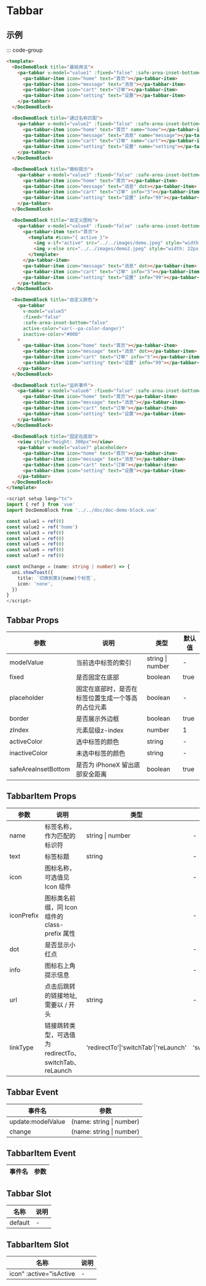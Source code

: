 # Tabbar

## 示例

<!--codes start-->

::: code-group

```html [template]
<template>
  <DocDemoBlock title="基础用法">
    <pa-tabbar v-model="value1" :fixed="false" :safe-area-inset-bottom="false">
      <pa-tabbar-item icon="home" text="首页"></pa-tabbar-item>
      <pa-tabbar-item icon="message" text="消息"></pa-tabbar-item>
      <pa-tabbar-item icon="cart" text="订单"></pa-tabbar-item>
      <pa-tabbar-item icon="setting" text="设置"></pa-tabbar-item>
    </pa-tabbar>
  </DocDemoBlock>

  <DocDemoBlock title="通过名称匹配">
    <pa-tabbar v-model="value2" :fixed="false" :safe-area-inset-bottom="false">
      <pa-tabbar-item icon="home" text="首页" name="home"></pa-tabbar-item>
      <pa-tabbar-item icon="message" text="消息" name="message"></pa-tabbar-item>
      <pa-tabbar-item icon="cart" text="订单" name="cart"></pa-tabbar-item>
      <pa-tabbar-item icon="setting" text="设置" name="setting"></pa-tabbar-item>
    </pa-tabbar>
  </DocDemoBlock>

  <DocDemoBlock title="徽标提示">
    <pa-tabbar v-model="value3" :fixed="false" :safe-area-inset-bottom="false">
      <pa-tabbar-item icon="home" text="首页"></pa-tabbar-item>
      <pa-tabbar-item icon="message" text="消息" dot></pa-tabbar-item>
      <pa-tabbar-item icon="cart" text="订单" info="5"></pa-tabbar-item>
      <pa-tabbar-item icon="setting" text="设置" info="99"></pa-tabbar-item>
    </pa-tabbar>
  </DocDemoBlock>

  <DocDemoBlock title="自定义图标">
    <pa-tabbar v-model="value4" :fixed="false" :safe-area-inset-bottom="false">
      <pa-tabbar-item text="首页">
        <template #icon="{ active }">
          <img v-if="active" src="../../images/demo.jpeg" style="width: 22px; height: 22px" />
          <img v-else src="../../images/demo2.jpeg" style="width: 22px; height: 22px" />
        </template>
      </pa-tabbar-item>
      <pa-tabbar-item icon="message" text="消息" dot></pa-tabbar-item>
      <pa-tabbar-item icon="cart" text="订单" info="5"></pa-tabbar-item>
      <pa-tabbar-item icon="setting" text="设置" info="99"></pa-tabbar-item>
    </pa-tabbar>
  </DocDemoBlock>

  <DocDemoBlock title="自定义颜色">
    <pa-tabbar
      v-model="value5"
      :fixed="false"
      :safe-area-inset-bottom="false"
      active-color="var(--pa-color-danger)"
      inactive-color="#000"
    >
      <pa-tabbar-item icon="home" text="首页"></pa-tabbar-item>
      <pa-tabbar-item icon="message" text="消息" dot></pa-tabbar-item>
      <pa-tabbar-item icon="cart" text="订单" info="5"></pa-tabbar-item>
      <pa-tabbar-item icon="setting" text="设置" info="99"></pa-tabbar-item>
    </pa-tabbar>
  </DocDemoBlock>

  <DocDemoBlock title="监听事件">
    <pa-tabbar v-model="value6" :fixed="false" :safe-area-inset-bottom="false" @change="onChange">
      <pa-tabbar-item icon="home" text="首页"></pa-tabbar-item>
      <pa-tabbar-item icon="message" text="消息"></pa-tabbar-item>
      <pa-tabbar-item icon="cart" text="订单"></pa-tabbar-item>
      <pa-tabbar-item icon="setting" text="设置"></pa-tabbar-item>
    </pa-tabbar>
  </DocDemoBlock>

  <DocDemoBlock title="固定在底部">
    <view style="height: 300px"></view>
    <pa-tabbar v-model="value7" placeholder>
      <pa-tabbar-item icon="home" text="首页"></pa-tabbar-item>
      <pa-tabbar-item icon="message" text="消息"></pa-tabbar-item>
      <pa-tabbar-item icon="cart" text="订单"></pa-tabbar-item>
      <pa-tabbar-item icon="setting" text="设置"></pa-tabbar-item>
    </pa-tabbar>
  </DocDemoBlock>
</template>
```
```ts [script]
<script setup lang="ts">
import { ref } from 'vue'
import DocDemoBlock from '../../doc/doc-demo-block.vue'

const value1 = ref(0)
const value2 = ref('home')
const value3 = ref(0)
const value4 = ref(0)
const value5 = ref(0)
const value6 = ref(0)
const value7 = ref(0)

const onChange = (name: string | number) => {
  uni.showToast({
    title: `切换到第${name}个标签`,
    icon: 'none',
  })
}
</script>
```

<!--codes end-->

## Tabbar Props

<!--props start-->

| 参数 | 说明 | 类型 | 默认值 |
| --- | ----- | --- | --- |
| modelValue | 当前选中标签的索引 | string \| number | - |
| fixed | 是否固定在底部 | boolean |  true |
| placeholder | 固定在底部时，是否在标签位置生成一个等高的占位元素 | boolean | - |
| border | 是否展示外边框 | boolean |  true |
| zIndex | 元素层级z-index | number |  1 |
| activeColor | 选中标签的颜色 | string | - |
| inactiveColor | 未选中标签的颜色 | string | - |
| safeAreaInsetBottom | 是否为 iPhoneX 留出底部安全距离 | boolean |  true |

## TabbarItem Props

| 参数 | 说明 | 类型 | 默认值 |
| --- | ----- | --- | --- |
| name | 标签名称，作为匹配的标识符 | string \| number | - |
| text | 标签标题 | string | - |
| icon | 图标名称，可选值见 Icon 组件 |  | - |
| iconPrefix | 图标类名前缀，同 Icon 组件的 class-prefix 属性 |  | - |
| dot | 是否显示小红点 |  | - |
| info | 图标右上角提示信息 |  | - |
| url | 点击后跳转的链接地址, 需要以 / 开头 | string | - |
| linkType | 链接跳转类型，可选值为 redirectTo、switchTab、reLaunch | 'redirectTo'\|'switchTab'\|'reLaunch' |  'switchTab' |

<!--props end-->

## Tabbar Event

<!--event start-->

| 事件名 | 参数 |
| --- | --- |
| update:modelValue | (name: string \| number)  |
| change | (name: string \| number)  |

## TabbarItem Event

| 事件名 | 参数 |
| --- | --- |


<!--event end-->

## Tabbar Slot

<!--slot start-->

| 名称 | 说明 |
| --- | --- |
| default | - |

## TabbarItem Slot

| 名称 | 说明 |
| --- | --- |
| icon" :active="isActive | - |

<!--slot end-->

